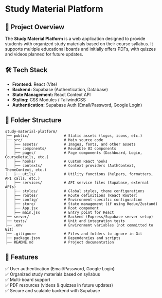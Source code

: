 
# Study Material Platform

## 📌 Project Overview
The **Study Material Platform** is a web application designed to provide students with organized study materials based on their course syllabus. It supports multiple educational boards and initially offers PDFs, with quizzes and videos planned for future updates.

## 🛠️ Tech Stack
- **Frontend:** React (Vite)
- **Backend:** Supabase (Authentication, Database)
- **State Management:** React Context API
- **Styling:** CSS Modules / TailwindCSS
- **Authentication:** Supabase Auth (Email/Password, Google Login)

## 📂 Folder Structure
```
study-material-platform/
│── public/                # Static assets (logos, icons, etc.)
│── src/                   # Main source code
│   ├── assets/            # Images, fonts, and other assets
│   ├── components/        # Reusable UI components
│   ├── pages/             # Page components (Dashboard, Login, CourseDetails, etc.)
│   ├── hooks/             # Custom React hooks
│   ├── contexts/          # Context providers (AuthContext, ThemeContext, etc.)
│   ├── utils/             # Utility functions (helpers, formatters, API calls, etc.)
│   ├── services/          # API service files (Supabase, external APIs)
│   ├── styles/            # Global styles, theme configurations
│   ├── routes/            # Route definitions (React Router)
│   ├── config/            # Environment-specific configuration
│   ├── store/             # State management (if using Redux/Zustand)
│   ├── App.jsx            # Root component
│   ├── main.jsx           # Entry point for React
│── server/                # Backend (Express/Supabase server setup)
│── tests/                 # Unit and integration tests
│── .env                   # Environment variables (not committed to Git)
│── .gitignore             # Files and folders to ignore in Git
│── package.json           # Dependencies and scripts
│── README.md              # Project documentation
```

## 🚀 Features
✅ User authentication (Email/Password, Google Login)  
✅ Organized study materials based on syllabus  
✅ Multi-board support  
✅ PDF resources (videos & quizzes in future updates)  
✅ Secure and scalable backend with Supabase  

